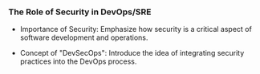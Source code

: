### The Role of Security in DevOps/SRE

- Importance of Security: Emphasize how security is a critical aspect of software development and operations.

- Concept of "DevSecOps": Introduce the idea of integrating security practices into the DevOps process.
